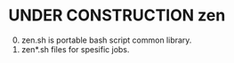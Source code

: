 # UNDER CONSTRUCTION zen
0) zen.sh is portable bash script common library.
1) zen*.sh files for spesific jobs.
